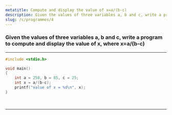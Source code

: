 ```yaml
---
metatitle: Compute and display the value of x=a/(b-c)
description: Given the values of three variables a, b and c, write a program to compute and display the value of x, where x=a/(b-c)
slug: /c/programmes/4
---
```


### Given the values of three variables a, b and c, write a program to compute and display the value of x, where x=a/(b-c)

---

```c lineNumbers
#include <stdio.h>

void main()
{
    int a = 250, b = 85, c = 25;
    int x = a/(b-c);
    printf("value of x = %d\n", x);
}
```

<br/>

---
